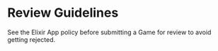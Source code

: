 # Review Guidelines

See the Elixir App  policy before submitting a Game for review to avoid getting rejected.

